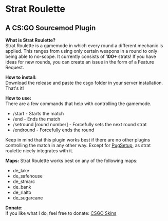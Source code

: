 # Strat Roulette
## A CS:GO Sourcemod Plugin

**What is Strat Roulette?**  
Strat Roulette is a gamemode in which every round a different mechanic is applied. This ranges from using only certain weapons in a round to only being able to no-scope. It currently consists of **100+** strats! If you have ideas for new rounds, you can create an issue in the form of a Feature Request.

**How to install:**  
Download the release and paste the csgo folder in your server installation. That's it!

**How to use:**  
There are a few commands that help with controlling the gamemode.
* /start - Starts the match
* /end - Ends the match
* /setround \[round number\] - Forcefully sets the next round strat
* /endround - Forcefully ends the round

Keep in mind that this plugin works best if there are no other plugins controlling the match in any other way. Except for [PugSetup](https://github.com/splewis/csgo-pug-setup), as strat roulette nicely integrates with it.

**Maps:**
Strat Roulette works best on any of the following maps:
* de_lake
* de_safehouse
* de_stmarc
* de_bank
* de_rialto
* de_sugarcane

**Donate:**  
If you like what I do, feel free to donate: [CSGO Skins](https://steamcommunity.com/tradeoffer/new/?partner=316356077&token=JyWonscp)
